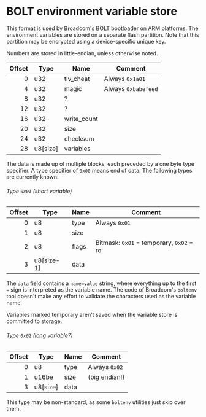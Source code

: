 BOLT environment variable store
===============================

This format is used by Broadcom's BOLT bootloader on ARM platforms. The environment variables
are stored on a separate flash partition. Note that this partition may be encrypted using a
device-specific unique key.

Numbers are stored in little-endian, unless otherwise noted.

| Offset | Type     | Name        | Comment                                     |
|-------:|----------|-------------|---------------------------------------------|
| 0      | u32      | tlv_cheat   | Always `0x1a01`                             |
| 4      | u32      | magic       | Always `0xbabefeed`                         |
| 8      | u32      | ?           |                                             |
| 12     | u32      | ?           |                                             |
| 16     | u32      | write_count |                                             |
| 20     | u32      | size        |                                             |
| 24     | u32      | checksum    |                                             |
| 28     | u8[size] | variables   |                                             |

The data is made up of multiple blocks, each preceded by a one byte type specifier.
A type specifier of `0x00` means end of data. The following types are currently known:

###### Type `0x01` (short variable)

| Offset | Type       | Name        | Comment                                     |
|-------:|------------|-------------|---------------------------------------------|
| 0      | u8         | type        | Always `0x01`                               |
| 1      | u8         | size        |                             |
| 2      | u8         | flags       | Bitmask: `0x01` = temporary, `0x02` = ro    |
| 3      | u8[size-1] | data        |                                             |

The `data` field contains a `name=value` string, where everything up to the first `=` sign is
interpreted as the variable name. The code of Broadcom's `boltenv` tool doesn't make any effort
to validate the characters used as the variable name.

Variables marked temporary aren't saved when the variable store is committed to storage.

###### Type `0x02` (long variable?)

| Offset | Type       | Name        | Comment                                     |
|-------:|------------|-------------|---------------------------------------------|
| 0      | u8         | type        | Always `0x02`                               |
| 1      | u16be      | size        | (big endian!)                               |
| 3      | u8[size]   | data        |                                             |

This type may be non-standard, as some `boltenv` utilities just skip over them.
